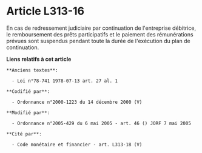 # Article L313-16

En cas de redressement judiciaire par continuation de l'entreprise débitrice, le remboursement des prêts participatifs et le
paiement des rémunérations prévues sont suspendus pendant toute la durée de l'exécution du plan de continuation.

**Liens relatifs à cet article**

	**Anciens textes**:

	  - Loi n°78-741 1978-07-13 art. 27 al. 1

	**Codifié par**:

	  - Ordonnance n°2000-1223 du 14 décembre 2000 (V)

	**Modifié par**:

	  - Ordonnance n°2005-429 du 6 mai 2005 - art. 46 () JORF 7 mai 2005

	**Cité par**:

	  - Code monétaire et financier - art. L313-18 (V)
